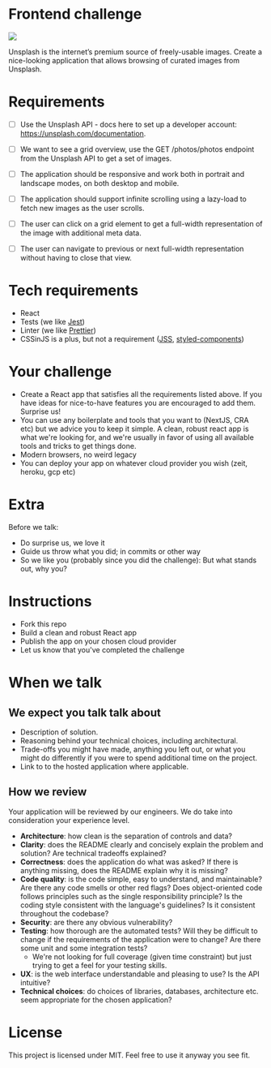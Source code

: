 Frontend challenge
====

![](https://images.unsplash.com/photo-1573588028698-f4759befb09a?ixlib=rb-1.2.1&ixid=eyJhcHBfaWQiOjEyMDd9&auto=format&fit=crop&w=2690&q=80)

Unsplash is the internet’s premium source of freely-usable images. 
Create a nice-looking application that allows browsing of curated images from Unsplash.

# Requirements

- [ ] Use the Unsplash API - docs here to set up a developer account: https://unsplash.com/documentation.

- [ ] We want to see a grid overview, use the GET /photos/photos endpoint from the Unsplash API to get a set of images.
- [ ] The application should be responsive and work both in portrait and landscape modes, on both desktop and mobile.
- [ ] The application should support infinite scrolling using a lazy-load to fetch new images as the user scrolls.
- [ ] The user can click on a grid element to get a full-width representation of the image with additional meta data.
- [ ] The user can navigate to previous or next full-width representation without having to close that view.

# Tech requirements
- React
- Tests (we like [Jest](https://jestjs.io))
- Linter (we like [Prettier](https://prettier.io))
- CSSinJS is a plus, but not a requirement ([JSS](https://cssinjs.org/react-jss/), [styled-components](https://www.styled-components.com))


# Your challenge
- Create a React app that satisfies all the requirements listed above. If you have ideas for nice-to-have features you are encouraged to add them. Surprise us! 
- You can use any boilerplate and tools that you want to (NextJS, CRA etc) but we advice you to keep it simple. A clean, robust react app is what we're looking for, and we're usually in favor of using all available tools and tricks to get things done.
- Modern browsers, no weird legacy
- You can deploy your app on whatever cloud provider you wish (zeit, heroku, gcp etc)

# Extra

Before we talk:
- Do surprise us, we love it
- Guide us throw what you did; in commits or other way
- So we like you (probably since you did the challenge): But what stands out, why you?


# Instructions

- Fork this repo
- Build a clean and robust React app
- Publish the app on your chosen cloud provider
- Let us know that you've completed the challenge


# When we talk

We expect you talk talk about
-----------------------------

- Description of solution.
- Reasoning behind your technical choices, including architectural. 
- Trade-offs you might have made, anything you left out, or what you might do differently if you were to spend additional time on the project.
- Link to to the hosted application where applicable.

How we review
-------------

Your application will be reviewed by our engineers. We do take into consideration your experience level.

* **Architecture**: how clean is the separation of controls and data?
* **Clarity**: does the README clearly and concisely explain the problem and solution? Are technical tradeoffs explained?
* **Correctness**: does the application do what was asked? If there is anything missing, does the README explain why it is missing?
* **Code quality**: is the code simple, easy to understand, and maintainable?  Are there any code smells or other red flags? Does object-oriented code follows principles such as the single responsibility principle? Is the coding style consistent with the language's guidelines? Is it consistent throughout the codebase?
* **Security**: are there any obvious vulnerability?
* **Testing**: how thorough are the automated tests? Will they be difficult to change if the requirements of the application were to change? Are there some unit and some integration tests?
	* We're not looking for full coverage (given time constraint) but just trying to get a feel for your testing skills.
* **UX**: is the web interface understandable and pleasing to use? Is the API intuitive?
* **Technical choices**: do choices of libraries, databases, architecture etc. seem appropriate for the chosen application?




# License

This project is licensed under MIT. Feel free to use it anyway you see fit.
